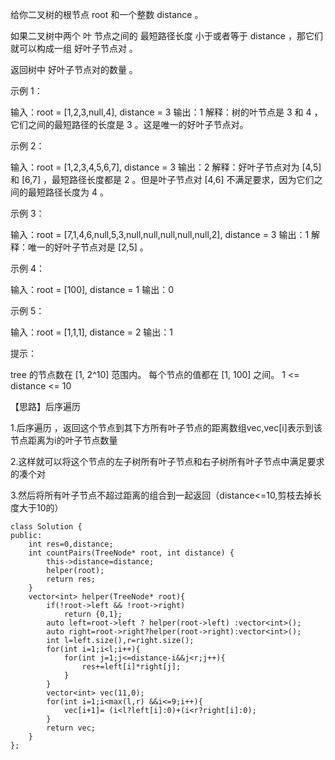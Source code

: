 给你二叉树的根节点 root 和一个整数 distance 。

如果二叉树中两个 叶 节点之间的 最短路径长度 小于或者等于 distance ，那它们就可以构成一组 好叶子节点对 。

返回树中 好叶子节点对的数量 。

示例 1：

输入：root = [1,2,3,null,4], distance = 3
输出：1
解释：树的叶节点是 3 和 4 ，它们之间的最短路径的长度是 3 。这是唯一的好叶子节点对。

示例 2：

输入：root = [1,2,3,4,5,6,7], distance = 3
输出：2
解释：好叶子节点对为 [4,5] 和 [6,7] ，最短路径长度都是 2 。但是叶子节点对 [4,6] 不满足要求，因为它们之间的最短路径长度为 4 。

示例 3：

输入：root = [7,1,4,6,null,5,3,null,null,null,null,null,2], distance = 3
输出：1
解释：唯一的好叶子节点对是 [2,5] 。

示例 4：

输入：root = [100], distance = 1
输出：0

示例 5：

输入：root = [1,1,1], distance = 2
输出：1

 

提示：

   tree 的节点数在 [1, 2^10] 范围内。
   每个节点的值都在 [1, 100] 之间。
   1 <= distance <= 10

【思路】后序遍历

1.后序遍历 ，返回这个节点到其下方所有叶子节点的距离数组vec,vec[i]表示到该节点距离为i的叶子节点数量

2.这样就可以将这个节点的左子树所有叶子节点和右子树所有叶子节点中满足要求的凑个对

3.然后将所有叶子节点不超过距离的组合到一起返回（distance<=10,剪枝去掉长度大于10的）

```
class Solution {
public:
    int res=0,distance;
    int countPairs(TreeNode* root, int distance) {
        this->distance=distance;
        helper(root);
        return res;
    }
    vector<int> helper(TreeNode* root){
        if(!root->left && !root->right)
            return {0,1};
        auto left=root->left ? helper(root->left) :vector<int>();
        auto right=root->right?helper(root->right):vector<int>();
        int l=left.size(),r=right.size();
        for(int i=1;i<l;i++){
            for(int j=1;j<=distance-i&&j<r;j++){
                res+=left[i]*right[j];
            }
        }
        vector<int> vec(11,0);
        for(int i=1;i<max(l,r) &&i<=9;i++){
            vec[i+1]= (i<l?left[i]:0)+(i<r?right[i]:0);
        }
        return vec;
    }
};
```